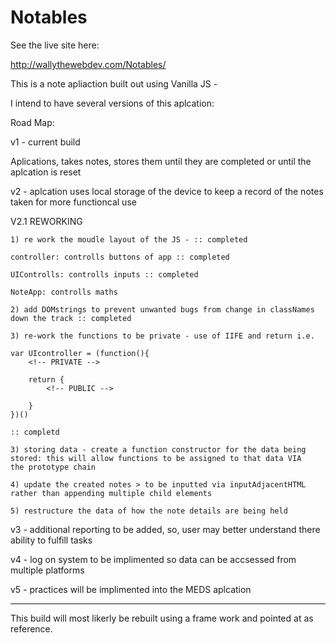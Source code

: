 # Notables

See the live site here: 

http://wallythewebdev.com/Notables/

This is a note apliaction built out using Vanilla JS - 

I intend to have several versions of this aplcation: 

Road Map: 

v1 - current build

Aplications, takes notes, stores them until they are completed or until the aplcation is reset

v2 - aplcation uses local storage of the device to keep a record of the notes taken for more functioncal use

V2.1 REWORKING 

    1) re work the moudle layout of the JS - :: completed

    controller: controlls buttons of app :: completed

    UIControlls: controlls inputs :: completed

    NoteApp: controlls maths 

    2) add DOMstrings to prevent unwanted bugs from change in classNames down the track :: completed

    3) re-work the functions to be private - use of IIFE and return i.e. 

    var UIcontroller = (function(){
        <!-- PRIVATE -->

        return {
            <!-- PUBLIC -->

        }
    })()

    :: completd 

    3) storing data - create a function constructor for the data being stored: this will allow functions to be assigned to that data VIA 
    the prototype chain

    4) update the created notes > to be inputted via inputAdjacentHTML rather than appending multiple child elements

    5) restructure the data of how the note details are being held

v3 - additional reporting to be added, so, user may better understand there ability to fulfill tasks

v4 - log on system to be implimented so data can be accsessed from multiple platforms

v5 - practices will be implimented into the MEDS aplcation

----

This build will most likerly be rebuilt using a frame work and pointed at as reference. 
